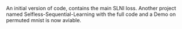 An initial version of code, contains the main SLNI loss.
Another project named Selfless-Sequential-Learning with the full code and a Demo on permuted mnist is now aviable.
